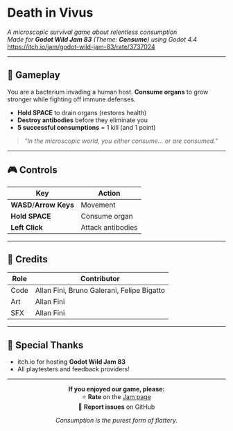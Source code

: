 # Death in Vivus

*A microscopic survival game about relentless consumption*  
*Made for **Godot Wild Jam 83** (Theme: **Consume**) using Godot 4.4*  
https://itch.io/jam/godot-wild-jam-83/rate/3737024

---

## 🦠 Gameplay  
You are a bacterium invading a human host. **Consume organs** to grow stronger while fighting off immune defenses.  

- **Hold SPACE** to drain organs (restores health)  
- **Destroy antibodies** before they eliminate you  
- **5 successful consumptions** = 1 kill (and 1 point)  

> *"In the microscopic world, you either consume... or are consumed."*  

---

## 🎮 Controls  
| Key | Action |  
|-----|--------|  
| **WASD**/**Arrow Keys** | Movement |  
| **Hold SPACE** | Consume organ |  
| **Left Click** | Attack antibodies |  

---

## 🧫 Credits  
| Role | Contributor |  
|------|-------------|  
| Code | Allan Fini, Bruno Galerani, Felipe Bigatto |  
| Art | Allan Fini |  
| SFX | Allan Fini |  

---

## 🌟 Special Thanks  
- itch.io for hosting **Godot Wild Jam 83**  
- All playtesters and feedback providers!  

---

<div align="center">

**If you enjoyed our game, please:**  
⭐ **Rate** on the [Jam page](https://itch.io/jam/godot-wild-jam-83)  
🐛 **Report issues** on GitHub  

*Consumption is the purest form of flattery.*  
</div>
